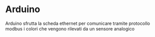 # Arduino
 Arduino sfrutta la scheda ethernet per comunicare tramite protocollo modbus
 i colori che vengono rilevati da un sensore analogico 
